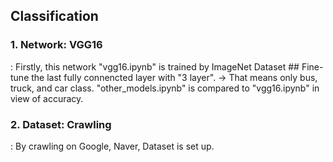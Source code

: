 ## Classification

### 1. Network: VGG16
: Firstly, this network "vgg16.ipynb" is trained by ImageNet Dataset ## Fine-tune the last fully connencted layer with "3 layer".
→ That means only bus, truck, and car class. "other_models.ipynb" is compared to "vgg16.ipynb" in view of accuracy.

### 2. Dataset: Crawling
: By crawling on Google, Naver, Dataset is set up.
